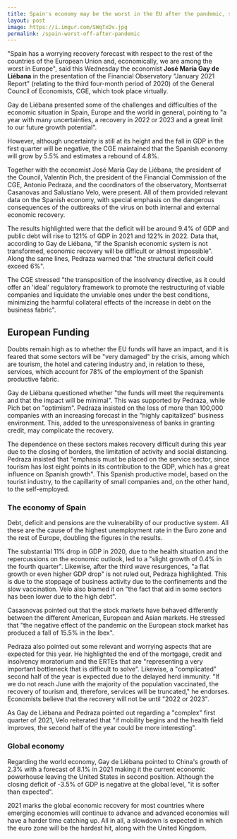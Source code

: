 ```yaml
---
title: Spain's economy may be the worst in the EU after the pandemic, says economists
layout: post
image: https://i.imgur.com/SWqTxDv.jpg
permalink: /spain-worst-off-after-pandemic
---
```


"Spain has a worrying recovery forecast with respect to the rest of the countries of the European Union and, economically, we are among the worst in Europe", said this Wednesday the economist **José María Gay de Liébana** in the presentation of the Financial Observatory "January 2021 Report" (relating to the third four-month period of 2020) of the General Council of Economists, CGE, which took place virtually.

Gay de Liébana presented some of the challenges and difficulties of the economic situation in Spain, Europe and the world in general, pointing to "a year with many uncertainties, a recovery in 2022 or 2023 and a great limit to our future growth potential".

However, although uncertainty is still at its height and the fall in GDP in the first quarter will be negative, the CGE maintained that the Spanish economy will grow by 5.5% and estimates a rebound of 4.8%.

Together with the economist José María Gay de Liébana, the president of the Council, Valentín Pich, the president of the Financial Commission of the CGE, Antonio Pedraza, and the coordinators of the observatory, Montserrat Casanovas and Salustiano Velo, were present. All of them provided relevant data on the Spanish economy, with special emphasis on the dangerous consequences of the outbreaks of the virus on both internal and external economic recovery.

The results highlighted were that the deficit will be around 9.4% of GDP and public debt will rise to 121% of GDP in 2021 and 122% in 2022. Data that, according to Gay de Liébana, "if the Spanish economic system is not transformed, economic recovery will be difficult or almost impossible". Along the same lines, Pedraza warned that "the structural deficit could exceed 6%".

The CGE stressed "the transposition of the insolvency directive, as it could offer an 'ideal' regulatory framework to promote the restructuring of viable companies and liquidate the unviable ones under the best conditions, minimizing the harmful collateral effects of the increase in debt on the business fabric".

## European Funding

Doubts remain high as to whether the EU funds will have an impact, and it is feared that some sectors will be "very damaged" by the crisis, among which are tourism, the hotel and catering industry and, in relation to these, services, which account for 78% of the employment of the Spanish productive fabric.

Gay de Liébana questioned whether "the funds will meet the requirements and that the impact will be minimal". This was supported by Pedraza, while Pich bet on "optimism". Pedraza insisted on the loss of more than 100,000 companies with an increasing forecast in the "highly capitalized" business environment. This, added to the unresponsiveness of banks in granting credit, may complicate the recovery.

The dependence on these sectors makes recovery difficult during this year due to the closing of borders, the limitation of activity and social distancing. Pedraza insisted that "emphasis must be placed on the service sector, since tourism has lost eight points in its contribution to the GDP, which has a great influence on Spanish growth". This Spanish productive model, based on the tourist industry, to the capillarity of small companies and, on the other hand, to the self-employed.

### The economy of Spain

Debt, deficit and pensions are the vulnerability of our productive system. All these are the cause of the highest unemployment rate in the Euro zone and the rest of Europe, doubling the figures in the results.

The substantial 11% drop in GDP in 2020, due to the health situation and the repercussions on the economic outlook, led to a "slight growth of 0.4% in the fourth quarter". Likewise, after the third wave resurgences, "a flat growth or even higher GDP drop" is not ruled out, Pedraza highlighted. This is due to the stoppage of business activity due to the confinements and the slow vaccination. Velo also blamed it on "the fact that aid in some sectors has been lower due to the high debt".

Casasnovas pointed out that the stock markets have behaved differently between the different American, European and Asian markets. He stressed that "the negative effect of the pandemic on the European stock market has produced a fall of 15.5% in the Ibex".

Pedraza also pointed out some relevant and worrying aspects that are expected for this year. He highlighted the end of the mortgage, credit and insolvency moratorium and the ERTEs that are "representing a very important bottleneck that is difficult to solve". Likewise, a "complicated" second half of the year is expected due to the delayed herd immunity. "If we do not reach June with the majority of the population vaccinated, the recovery of tourism and, therefore, services will be truncated," he endorses. Economists believe that the recovery will not be until "2022 or 2023".

As Gay de Liébana and Pedraza pointed out regarding a "complex" first quarter of 2021, Velo reiterated that "if mobility begins and the health field improves, the second half of the year could be more interesting".

### Global economy

Regarding the world economy, Gay de Liébana pointed to China's growth of 2.3% with a forecast of 8.1% in 2021 making it the current economic powerhouse leaving the United States in second position. Although the closing deficit of -3.5% of GDP is negative at the global level, "it is softer than expected".

2021 marks the global economic recovery for most countries where emerging economies will continue to advance and advanced economies will have a harder time catching up. All in all, a slowdown is expected in which the euro zone will be the hardest hit, along with the United Kingdom.
